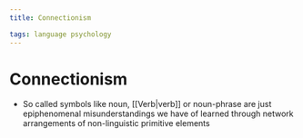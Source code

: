 ```yaml
---
title: Connectionism

tags: language psychology 
---
```


# Connectionism
- So called symbols like noun, [[Verb|verb]] or noun-phrase are just epiphenomenal misunderstandings we have of learned through network arrangements of non-linguistic primitive elements
































































